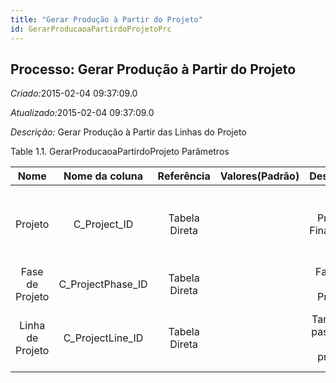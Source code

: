 ```yaml
---
title: "Gerar Produção à Partir do Projeto"
id: GerarProducaoaPartirdoProjetoPrc
---
```

<div id="d109788e1" class="section chapter">

<div class="titlepage">

<div>

<div>

## Processo: Gerar Produção à Partir do Projeto

</div>

</div>

</div>

<span class="emphasis"> *Criado:*</span>2015-02-04 09:37:09.0

<span class="emphasis">*Atualizado:*</span>2015-02-04 09:37:09.0

<span class="emphasis"> *Descrição:* </span>Gerar Produção à Partir das
Linhas do Projeto

<div id="d109788e17" class="table">

<div class="table-title">

Table 1.1. GerarProducaoaPartirdoProjeto
Parâmetros

</div>

<div class="table-contents">

|       Nome       |   Nome da coluna    |  Referência   | Valores(Padrão) |           Descrição           |                                 Comentário/Ajuda                                  |
| :--------------: | :-----------------: | :-----------: | :-------------: | :---------------------------: | :-------------------------------------------------------------------------------: |
|     Projeto      |   C\_Project\_ID    | Tabela Direta |                 |      Projeto Financeiro       | Um "Projeto" permite a você rastrear e controlar atividades internas ou externas. |
| Fase de Projeto  | C\_ProjectPhase\_ID | Tabela Direta |                 |      Fase de um Projeto       |                                       null                                        |
| Linha de Projeto | C\_ProjectLine\_ID  | Tabela Direta |                 | Tarefa ou passo em um projeto |        A "Linha de Projeto" indica uma linha de projeto única e exclusiva.        |

</div>

</div>

  

</div>
